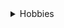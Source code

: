 
<details>
   <summary>Hobbies</summary>
   
- :books: Estudiar.

- :runner: Ejercicios

- :notes: Música

    - :cd: Descubrir canciones. 
    
    - :guitar: Tocar el charango. 
    
</details>
   
